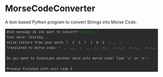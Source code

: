 # MorseCodeConverter
A text-based Python program to convert Strings into Morse Code.

![Alt before](/screenshot.jpg?raw=true "Screenshot")
